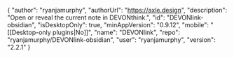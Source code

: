 {
    "author": "ryanjamurphy",
    "authorUrl": "https://axle.design",
    "description": "Open or reveal the current note in DEVONthink.",
    "id": "DEVONlink-obsidian",
    "isDesktopOnly": true,
    "minAppVersion": "0.9.12",
    "mobile": "[[Desktop-only plugins|No]]",
    "name": "DEVONlink",
    "repo": "ryanjamurphy/DEVONlink-obsidian",
    "user": "ryanjamurphy",
    "version": "2.2.1"
}
